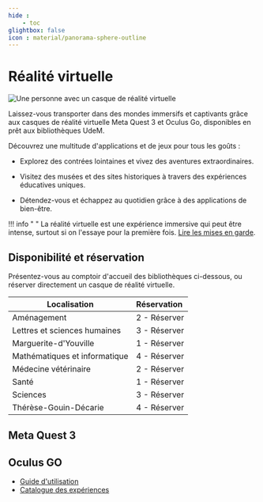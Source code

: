 ```yaml
---
hide :
    - toc
glightbox: false
icon : material/panorama-sphere-outline
---
```



<style>
  .md-content__button {
    display: none;
  }
</style>

# Réalité virtuelle

![Une personne avec un casque de réalité virtuelle](/assets/images/creatives/vr-intro.jpg)

Laissez-vous transporter dans des mondes immersifs et captivants grâce aux casques de réalité virtuelle Meta Quest 3 et Oculus Go, disponibles en prêt aux bibliothèques UdeM.

Découvrez une multitude d'applications et de jeux pour tous les goûts :

- Explorez des contrées lointaines et vivez des aventures extraordinaires.

- Visitez des musées et des sites historiques à travers des expériences éducatives uniques.

- Détendez-vous et échappez au quotidien grâce à des applications de bien-être.
  
!!! info " "
    La réalité virtuelle est une expérience immersive qui peut être intense, surtout si on l'essaye pour la première fois. [Lire les mises en garde](mises-en-garde.md).

## Disponibilité et réservation

Présentez-vous au comptoir d'accueil des bibliothèques ci-dessous, ou réserver directement un casque de réalité virtuelle.

| Localisation   |      Réservation      |
|----------|:-------------|
| Aménagement | 2 - Réserver |
| Lettres et sciences humaines | 3 - Réserver |
| Marguerite-d'Youville | 1 - Réserver |
| Mathématiques et informatique| 4 - Réserver |
|Médecine vétérinaire| 2 - Réserver|
| Santé | 1 - Réserver |
| Sciences | 3 - Réserver |
| Thérèse-Gouin-Décarie | 4 - Réserver |

## Meta Quest 3

## Oculus GO

- [Guide d'utilisation](oculus-go.md)
- [Catalogue des expériences](catalogue.md)
